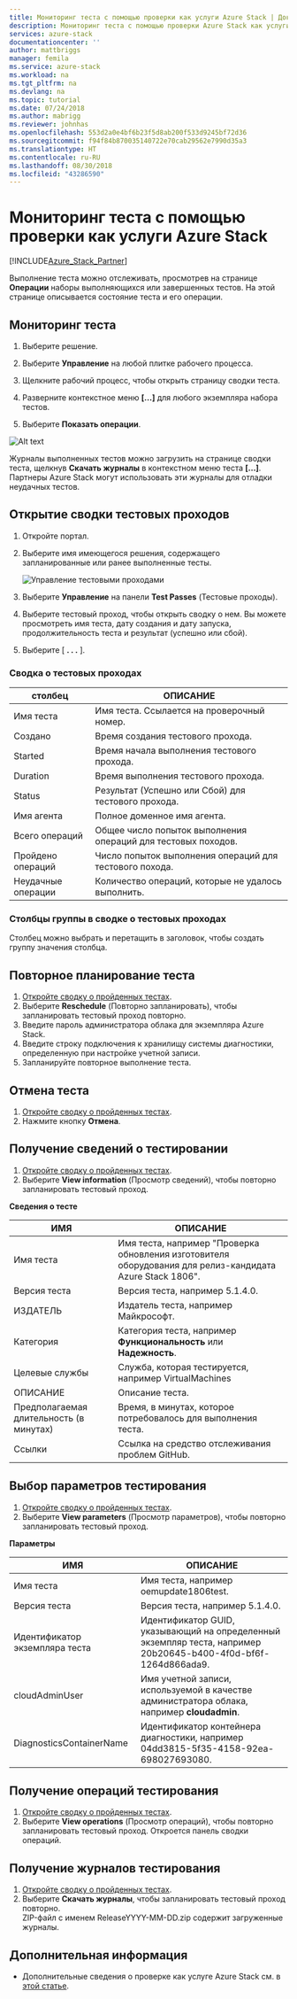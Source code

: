 ```yaml
---
title: Мониторинг теста с помощью проверки как услуги Azure Stack | Документация Майкрософт
description: Мониторинг теста с помощью проверки Azure Stack как услуги
services: azure-stack
documentationcenter: ''
author: mattbriggs
manager: femila
ms.service: azure-stack
ms.workload: na
ms.tgt_pltfrm: na
ms.devlang: na
ms.topic: tutorial
ms.date: 07/24/2018
ms.author: mabrigg
ms.reviewer: johnhas
ms.openlocfilehash: 553d2a0e4bf6b23f5d8ab200f533d9245bf72d36
ms.sourcegitcommit: f94f84b870035140722e70cab29562e7990d35a3
ms.translationtype: HT
ms.contentlocale: ru-RU
ms.lasthandoff: 08/30/2018
ms.locfileid: "43286590"
---
```

# <a name="monitor-a-test-with-azure-stack-validation-as-a-service"></a>Мониторинг теста с помощью проверки как услуги Azure Stack

[!INCLUDE[Azure_Stack_Partner](./includes/azure-stack-partner-appliesto.md)]

Выполнение теста можно отслеживать, просмотрев на странице **Операции** наборы выполняющихся или завершенных тестов. На этой странице описывается состояние теста и его операции.

## <a name="monitor-a-test"></a>Мониторинг теста

1. Выберите решение.

2. Выберите **Управление** на любой плитке рабочего процесса.

3. Щелкните рабочий процесс, чтобы открыть страницу сводки теста.

4. Разверните контекстное меню **[...]** для любого экземпляра набора тестов.

5. Выберите **Показать операции**.

![Alt text](media\image4.png)

Журналы выполненных тестов можно загрузить на странице сводки теста, щелкнув **Скачать журналы** в контекстном меню теста **[...]**. Партнеры Azure Stack могут использовать эти журналы для отладки неудачных тестов.

## <a name="open-the-test-pass-summary"></a>Открытие сводки тестовых проходов

1. Откройте портал. 
2. Выберите имя имеющегося решения, содержащего запланированные или ранее выполненные тесты.

    ![Управление тестовыми проходами](media/managetestpasses.png)

3. Выберите **Управление** на панели **Test Passes** (Тестовые проходы).
4. Выберите тестовый проход, чтобы открыть сводку о нем. Вы можете просмотреть имя теста, дату создания и дату запуска, продолжительность теста и результат (успешно или сбой).
5. Выберите [ **. .  .** ].

### <a name="test-pass-summary"></a>Сводка о тестовых проходах

| столбец | ОПИСАНИЕ |
| --- | --- |
| Имя теста | Имя теста. Ссылается на проверочный номер. |
| Создано | Время создания тестового прохода. |
| Started | Время начала выполнения тестового прохода. |
| Duration | Время выполнения тестового прохода. |
| Status | Результат (Успешно или Сбой) для тестового прохода. |
| Имя агента | Полное доменное имя агента. |
| Всего операций | Общее число попыток выполнения операций для тестовых походов. |
| Пройдено операций | Число попыток выполнения операций для тестового похода. |
|  Неудачные операции | Количество операций, которые не удалось выполнить. |

### <a name="group-columns-in-the-test-pass-summary"></a>Столбцы группы в сводке о тестовых проходах

Столбец можно выбрать и перетащить в заголовок, чтобы создать группу значения столбца.

## <a name="reschedule-a-test"></a>Повторное планирование теста

1. [Откройте сводку о пройденных тестах](#open-the-test-pass-summary).
2. Выберите **Reschedule** (Повторно запланировать), чтобы запланировать тестовый проход повторно.
3. Введите пароль администратора облака для экземпляра Azure Stack.
4. Введите строку подключения к хранилищу системы диагностики, определенную при настройке учетной записи.
5. Запланируйте повторное выполнение теста.

## <a name="cancel-a-test"></a>Отмена теста

1. [Откройте сводку о пройденных тестах](#open-the-test-pass-summary).
2. Нажмите кнопку **Отмена**.

## <a name="get-test-information"></a>Получение сведений о тестировании

1. [Откройте сводку о пройденных тестах](#open-the-test-pass-summary).
2. Выберите **View information** (Просмотр сведений), чтобы повторно запланировать тестовый проход.

**Сведения о тесте**

| ИМЯ | ОПИСАНИЕ |
| -- | -- |
| Имя теста | Имя теста, например "Проверка обновления изготовителя оборудования для релиз-кандидата Azure Stack 1806". |
| Версия теста | Версия теста, например 5.1.4.0. |
| ИЗДАТЕЛЬ | Издатель теста, например Майкрософт. |
| Категория | Категория теста, например **Функциональность** или **Надежность**. |
| Целевые службы | Служба, которая тестируется, например VirtualMachines |
| ОПИСАНИЕ | Описание теста. |
| Предполагаемая длительность (в минутах) | Время, в минутах, которое потребовалось для выполнения теста. |
| Ссылки | Ссылка на средство отслеживания проблем GitHub. |

## <a name="get-test-parameters"></a>Выбор параметров тестирования

1. [Откройте сводку о пройденных тестах](#open-the-test-pass-summary).
2. Выберите **View parameters** (Просмотр параметров), чтобы повторно запланировать тестовый проход.

**Параметры**

| ИМЯ | ОПИСАНИЕ |
| -- | -- |
| Имя теста | Имя теста, например oemupdate1806test. |
| Версия теста | Версия теста, например 5.1.4.0. |
| Идентификатор экземпляра теста | Идентификатор GUID, указывающий на определенный экземпляр теста, например 20b20645-b400-4f0d-bf6f-1264d866ada9. |
| cloudAdminUser | Имя учетной записи, используемой в качестве администратора облака, например **cloudadmin**. |
| DiagnosticsContainerName | Идентификатор контейнера диагностики, например 04dd3815-5f35-4158-92ea-698027693080. |

## <a name="get-test-operations"></a>Получение операций тестирования

1. [Откройте сводку о пройденных тестах](#open-the-test-pass-summary).
2. Выберите **View operations** (Просмотр операций), чтобы повторно запланировать тестовый проход. Откроется панель сводки операций.

## <a name="get-test-logs"></a>Получение журналов тестирования

1. [Откройте сводку о пройденных тестах](#open-the-test-pass-summary).
2. Выберите **Скачать журналы**, чтобы запланировать тестовый проход повторно.  
    ZIP-файл с именем ReleaseYYYY-MM-DD.zip содержит загруженные журналы.

## <a name="next-steps"></a>Дополнительная информация

- Дополнительные сведения о проверке как услуге Azure Stack см. в [этой статье](https://docs.microsoft.com/azure/azure-stack/partner).
